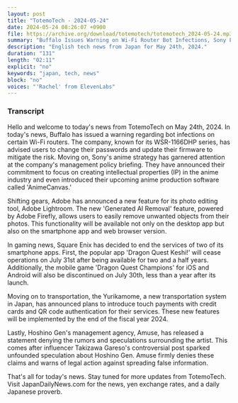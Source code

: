 ```yaml
---
layout: post
title: "TotemoTech - 2024-05-24"
date: 2024-05-24 08:26:07 +0900
file: https://archive.org/download/totemotech/totemotech_2024-05-24.mp3
summary: "Buffalo Issues Warning on Wi-Fi Router Bot Infections, Sony Focuses on Anime in Long-Term Vision, & more…"
description: "English tech news from Japan for May 24th, 2024."
duration: "131"
length: "02:11"
explicit: "no"
keywords: "japan, tech, news"
block: "no"
voices: "'Rachel' from ElevenLabs"
---
```


### Transcript

Hello and welcome to today's news from TotemoTech on May 24th, 2024. In today's news, Buffalo has issued a warning regarding bot infections on certain Wi-Fi routers. The company, known for its WSR-1166DHP series, has advised users to change their passwords and update their firmware to mitigate the risk. Moving on, Sony's anime strategy has garnered attention at the company's management policy briefing. They have announced their commitment to focus on creating intellectual properties (IP) in the anime industry and even introduced their upcoming anime production software called 'AnimeCanvas.'

Shifting gears, Adobe has announced a new feature for its photo editing tool, Adobe Lightroom. The new 'Generated AI Removal' feature, powered by Adobe Firefly, allows users to easily remove unwanted objects from their photos. This functionality will be available not only on the desktop app but also on the smartphone app and web browser version.

In gaming news, Square Enix has decided to end the services of two of its smartphone apps. First, the popular app 'Dragon Quest Keshi!' will cease operations on July 31st after being available for two and a half years. Additionally, the mobile game 'Dragon Quest Champions' for iOS and Android will also be discontinued on July 30th, less than a year after its launch.

Moving on to transportation, the Yurikamome, a new transportation system in Japan, has announced plans to introduce touch payments with credit cards and QR code authentication for their services. These new features will be implemented by the end of the fiscal year 2024.

Lastly, Hoshino Gen's management agency, Amuse, has released a statement denying the rumors and speculations surrounding the artist. This comes after influencer Takizawa Gareso's controversial post sparked unfounded speculation about Hoshino Gen. Amuse firmly denies these claims and warns of legal action against spreading false information.

That's all for today's news. Stay tuned for more updates from TotemoTech.   Visit JapanDailyNews.com for the news, yen exchange rates, and a daily Japanese proverb.
